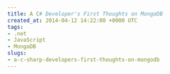 ```yaml
---
title: A C# Developer's First Thoughts on MongoDB
created_at: 2014-04-12 14:22:00 +0000 UTC
tags:
- .net
- JavaScript
- MongoDB
slugs:
- a-c-sharp-developers-first-thoughts-on-mongodb
---
```


